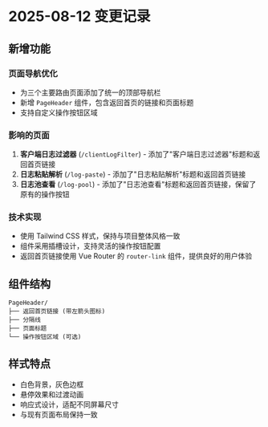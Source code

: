 # 2025-08-12 变更记录

## 新增功能

### 页面导航优化
- 为三个主要路由页面添加了统一的顶部导航栏
- 新增 `PageHeader` 组件，包含返回首页的链接和页面标题
- 支持自定义操作按钮区域

### 影响的页面
1. **客户端日志过滤器** (`/clientLogFilter`) - 添加了"客户端日志过滤器"标题和返回首页链接
2. **日志粘贴解析** (`/log-paste`) - 添加了"日志粘贴解析"标题和返回首页链接  
3. **日志池查看** (`/log-pool`) - 添加了"日志池查看"标题和返回首页链接，保留了原有的操作按钮

### 技术实现
- 使用 Tailwind CSS 样式，保持与项目整体风格一致
- 组件采用插槽设计，支持灵活的操作按钮配置
- 返回首页链接使用 Vue Router 的 `router-link` 组件，提供良好的用户体验

## 组件结构
```
PageHeader/
├── 返回首页链接 (带左箭头图标)
├── 分隔线
├── 页面标题
└── 操作按钮区域 (可选)
```

## 样式特点
- 白色背景，灰色边框
- 悬停效果和过渡动画
- 响应式设计，适配不同屏幕尺寸
- 与现有页面布局保持一致

